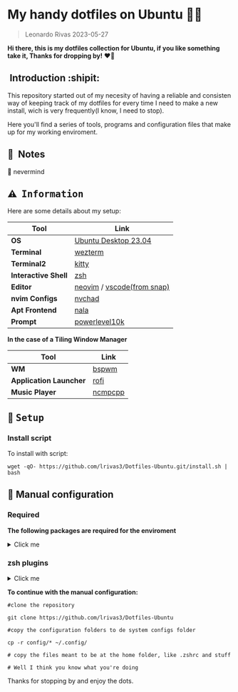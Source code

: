 # My handy dotfiles on Ubuntu :fish_cake::fire:

>Leonardo Rivas 2023-05-27

**Hi there, this is my dotfiles collection for Ubuntu, if you like something take it, Thanks for dropping by!** :heart_on_fire:

## ‎ Introduction :shipit:

This repository started out of my necesity of having a reliable and consisten way of keeping track of my dotfiles for every time I need to make a new install, wich is very frequently(I know, I need to stop).

Here you'll find a series of tools, programs and configuration files that make up for my working enviroment.


## :pushpin: ‎ Notes

:rotating_light: nevermind

<!-- INFORMATION -->

## :warning: ‎ <samp>Information</samp>


Here are some details about my setup:

| Tool   | Link|
|--------|--------------------------------------------------------|
| **OS**| [Ubuntu Desktop 23.04](https://ubuntu.com/download/desktop)|
| **Terminal** | [wezterm](https://wezfurlong.org/wezterm/)|
| **Terminal2** | [kitty](https://github.com/kovidgoyal/kitty) |
| **Interactive Shell** | [zsh](https://www.zsh.org/)|
| **Editor** | [neovim](https://github.com/neovim/neovim) / [vscode(from snap)](https://github.com/microsoft/vscode)|
| **nvim Configs** | [nvchad](https://nvchad.com/)|
| **Apt Frontend** | [nala](https://gitlab.com/volian/nala)|
| **Prompt** | [powerlevel10k](https://github.com/romkatv/powerlevel10k#what-is-the-best-prompt-style-in-the-configuration-wizard)|

**In the case of a Tiling Window Manager**

| Tool   | Link|
|--------|--------------------------------------------------------|
|**WM** | [bspwm](https://github.com/baskerville/bspwm)|
|**Application Launcher**| [rofi](https://github.com/davatorium/rofi)|
|**Music Player** | [ncmpcpp](https://github.com/ncmpcpp/ncmpcpp)|
<!-- SETUP -->

## :wrench: ‎ <samp>Setup</samp>

### Install script

To install with script:
```
wget -qO- https://github.com/lrivas3/Dotfiles-Ubuntu.git/install.sh | bash
```

## :hammer: Manual configuration

### Required 

**The following packages are required for the enviroment**


<details>
    <summary>Click me</summary>

- git
- powerlevel10k
- nala
- wezterm 
- Kitty
- neofetch
- cava
- fzf
- neovim
- ranger
- git
- lsd
- batcat
- nvm
    - nodejs
    - npm
- python
- pip

From apt
```
sudo apt install zsh ranger curl kitty neofetch cava fzf lsd bat nvm python python-pip 
```
From snap
```
snap install nvim --classic
```
powerlevel10k
```
git clone --depth=1 https://github.com/romkatv/powerlevel10k.git ~/powerlevel10k
```
wezterm
```
wget -P /tmp https://github.com/wez/wezterm/releases/download/20230408-112425-69ae8472/wezterm-20230408-112425-69ae8472.Ubuntu22.04.deb && sudo apt install /tmp/wezterm-20230408-112425-69ae8472.Ubuntu22.04.deb && rm /tmp/wezterm-20230408-112425-69ae8472.Ubuntu22.04.deb
```

</details>


### zsh plugins

<details>
    <summary>Click me</summary>

#### From Github

- [zsh-z](https://github.com/agkozak/zsh-z)
- [zsh-sudo](https://github.com/ohmyzsh/ohmyzsh/tree/master/plugins/sudo)
- [zsh-you-should-use](https://github.com/MichaelAquilina/zsh-you-should-use)
- [zsh-autosuggestions](https://github.com/zsh-users/zsh-autosuggestions)
- [zsh-syntax-highlighting](https://github.com/zsh-users/zsh-syntax-highlighting)
- [zsh-history-substring-search](https://github.com/zsh-users/zsh-history-substring-search)

</details>

**To continue with the manual configuration:**

```
#clone the repository

git clone https://github.com/lrivas3/Dotfiles-Ubuntu

#copy the configuration folders to de system configs folder

cp -r config/* ~/.config/

# copy the files meant to be at the home folder, like .zshrc and stuff 

# Well I think you know what you're doing
```
 
Thanks for stopping by and enjoy the dots.

